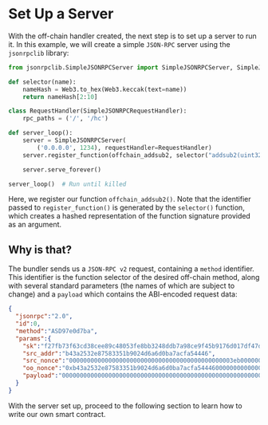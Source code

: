 # Set Up a Server

With the off-chain handler created, the next step is to set up a server to run it. In this example, we will create a simple `JSON-RPC` server using the `jsonrpclib` library:

```python
from jsonrpclib.SimpleJSONRPCServer import SimpleJSONRPCServer, SimpleJSONRPCRequestHandler

def selector(name):
    nameHash = Web3.to_hex(Web3.keccak(text=name))
    return nameHash[2:10]

class RequestHandler(SimpleJSONRPCRequestHandler):
    rpc_paths = ('/', '/hc')

def server_loop():
    server = SimpleJSONRPCServer(
        ('0.0.0.0', 1234), requestHandler=RequestHandler)
    server.register_function(offchain_addsub2, selector("addsub2(uint32,uint32)"))  # ASD97e0d7ba

    server.serve_forever()

server_loop()  # Run until killed
```

Here, we register our function `offchain_addsub2()`. Note that the identifier passed to `register_function()` is generated by the `selector()` function, which creates a hashed representation of the function signature provided as an argument.

## Why is that?

The bundler sends us a `JSON-RPC v2` request, containing a `method` identifier. This identifier is the function selector of the desired off-chain method, along with several standard parameters (the names of which are subject to change) and a `payload` which contains the ABI-encoded request data:

``` JSON
{
  "jsonrpc":"2.0",
  "id":0,
  "method":"ASD97e0d7ba",
  "params":{
    "sk":"f27fb73f63cd38cee89c48053fe8bb3248ddb7a98ce9f45b9176d017df47d9ce",
    "src_addr":"b43a2532e87583351b9024d6a6d0ba7acfa54446",
    "src_nonce":"0000000000000000000000000000000000000000000003eb0000000000000003",
    "oo_nonce":"0xb43a2532e87583351b9024d6a6d0ba7acfa544460000000000000003",
    "payload":"00000000000000000000000000000000000000000000000000000000000000020000000000000000000000000000000000000000000000000000000000000001"
  }
}
```

With the server set up, proceed to the following section to learn how to write our own smart contract.
